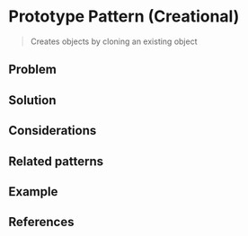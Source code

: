 # Prototype Pattern (Creational)
>Creates objects by cloning an existing object

## Problem 


## Solution


## Considerations


## Related patterns
    
## Example

## References
